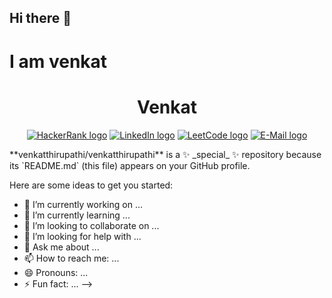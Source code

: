 ## Hi there 👋
<h1>I am venkat</h1>
<h1 align="center">Venkat </h1>

<p align="center">
  <a href="https://www.hackerrank.com/thirupathivenka1"><img src="https://img.shields.io/static/v1?label=HackerRank&message=thirupathivenka1&style=flat-square&logo=HackerRank&color=blue" alt="HackerRank logo" /></a>
  <a href="https://www.linkedin.com/in/c-shubh/"><img src="https://img.shields.io/static/v1?label=LinkedIn&message=c-shubh&style=flat-square&logo=LinkedIn&color=blue" alt="LinkedIn logo" /></a>
  <a href="https://leetcode.com/c-shubh/"><img src="https://img.shields.io/static/v1?label=LeetCode&message=c-shubh&style=flat-square&logo=LeetCode&color=blue" alt="LeetCode logo" /></a>
  <a href="mailto:shubh.csma@gmail.com"><img src="https://img.shields.io/static/v1?label=E-Mail&message=shubh.csma@gmail.com&style=flat-square&logo=Mail.Ru&color=blue" alt="E-Mail logo" /></a>
</p>
**venkatthirupathi/venkatthirupathi** is a ✨ _special_ ✨ repository because its `README.md` (this file) appears on your GitHub profile.

Here are some ideas to get you started:

- 🔭 I’m currently working on ...
- 🌱 I’m currently learning ...
- 👯 I’m looking to collaborate on ...
- 🤔 I’m looking for help with ...
- 💬 Ask me about ...
- 📫 How to reach me: ...
- 😄 Pronouns: ...
- ⚡ Fun fact: ...
-->

